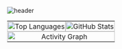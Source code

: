 ![header](https://capsule-render.vercel.app/api?type=rounded&color=1c1c1e&text=%20JSMf%20&height="100%"&fontSize=100&textBg=true)<table>

  <tr>
    <td style="padding: 0; text-align: center;">
      <a href="https://github.com/anuraghazra/github-readme-stats">
        <img src="https://github-readme-stats.vercel.app/api/top-langs/?username=chungSungMin&layout=donut&show_icons=true&theme=material-palenight&hide_border=true&bg_color=20232a&icon_color=58A6FF&text_color=fff&title_color=58A6FF&count_private=true&exclude_repo=Face-Transfer-Application" width="100%" alt="Top Languages" />
      </a>
    </td>
    <td style="padding: 0; text-align: center;">
      <a href="https://github.com/anuraghazra/github-readme-stats">
        <img src="https://github-readme-stats.vercel.app/api?username=chungSungMin&show_icons=true&theme=material-palenight&hide_border=true&bg_color=20232a&icon_color=58A6FF&text_color=fff&title_color=58A6FF&count_private=true" width="100%" alt="GitHub Stats" />
      </a>
    </td>
  </tr>
  <tr>
    <td colspan="2" style="padding: 0; text-align: center;">
      <a href="https://github.com/ashutosh00710/github-readme-activity-graph">
        <img src="https://github-readme-activity-graph.vercel.app/graph?username=chungSungMin&theme=react-dark&bg_color=20232a&hide_border=true&line=58A6FF&color=58A6FF" width="100%" alt="Activity Graph"/>
      </a>
    </td>
  </tr>
</table>
